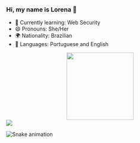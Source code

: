 ### Hi, my name is Lorena 👋

- 🌱 Currently learning: Web Security
- 😄 Pronouns: She/Her
- 🌍 Nationality: Brazilian
- 💬 Languages: Portuguese and English

<div align="center">
  <a href="https://github.com/LorenaAraujo">
  <img height="180em" src="https://github-readme-stats.vercel.app/api?username=LorenaAraujo&show_icons=true&theme=buefy&include_all_commits=true&count_private=true"/>
  <!-- <img height="130em" src="https://github-readme-stats.vercel.app/api/top-langs/?username=lorenaag&layout=compact&langs_count=7&theme=buefy"/> -->
</div>
<div> 
  <a href="https://www.linkedin.com/in/lorena-araújo-guerreiro/" target="_blank"><img src="https://img.shields.io/badge/-LinkedIn-%230077B5?style=for-the-badge&logo=linkedin&logoColor=white" target="_blank"></a> 
 
  ![Snake animation](https://github.com/LorenaAraujo/LorenaAraujo/blob/output/github-contribution-grid-snake.svg)
 
</div>
